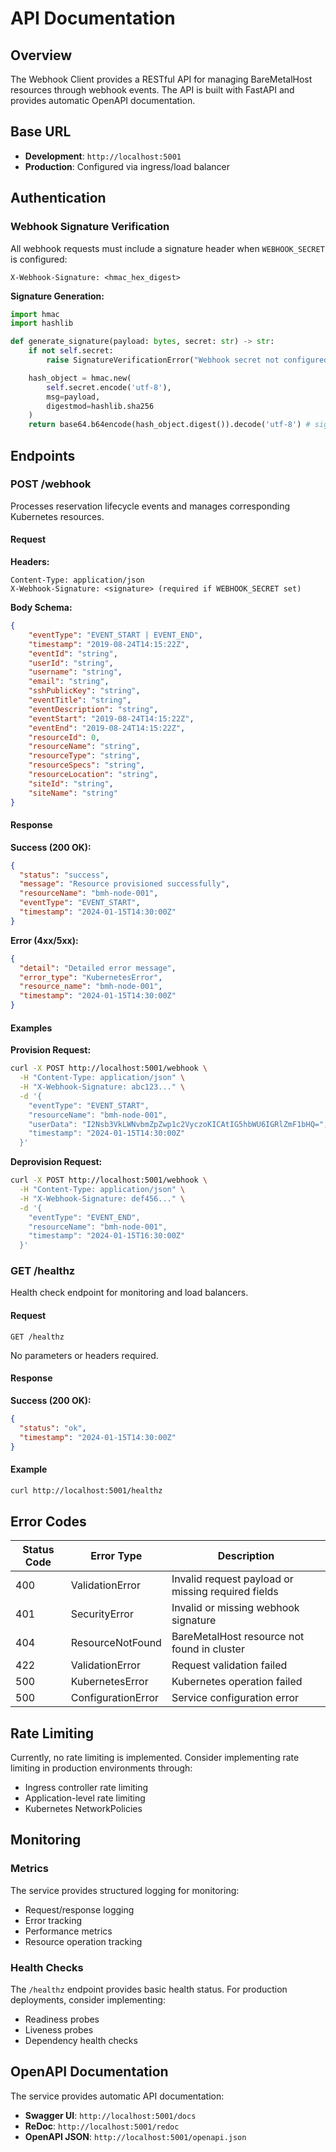# API Documentation

## Overview

The Webhook Client provides a RESTful API for managing BareMetalHost resources through webhook events. The API is built with FastAPI and provides automatic OpenAPI documentation.

## Base URL

- **Development**: `http://localhost:5001`
- **Production**: Configured via ingress/load balancer

## Authentication

### Webhook Signature Verification

All webhook requests must include a signature header when `WEBHOOK_SECRET` is configured:

```
X-Webhook-Signature: <hmac_hex_digest>
```

**Signature Generation:**
```python
import hmac
import hashlib

def generate_signature(payload: bytes, secret: str) -> str:
    if not self.secret:
        raise SignatureVerificationError("Webhook secret not configured")

    hash_object = hmac.new(
        self.secret.encode('utf-8'),
        msg=payload,
        digestmod=hashlib.sha256
    )
    return base64.b64encode(hash_object.digest()).decode('utf-8') # signature
```

## Endpoints

### POST /webhook

Processes reservation lifecycle events and manages corresponding Kubernetes resources.

#### Request

**Headers:**
```
Content-Type: application/json
X-Webhook-Signature: <signature> (required if WEBHOOK_SECRET set)
```

**Body Schema:**
```json
{
    "eventType": "EVENT_START | EVENT_END",
    "timestamp": "2019-08-24T14:15:22Z",
    "eventId": "string",
    "userId": "string",
    "username": "string",
    "email": "string",
    "sshPublicKey": "string",
    "eventTitle": "string",
    "eventDescription": "string",
    "eventStart": "2019-08-24T14:15:22Z",
    "eventEnd": "2019-08-24T14:15:22Z",
    "resourceId": 0,
    "resourceName": "string",
    "resourceType": "string",
    "resourceSpecs": "string",
    "resourceLocation": "string",
    "siteId": "string",
    "siteName": "string"
}
```

#### Response

**Success (200 OK):**
```json
{
  "status": "success",
  "message": "Resource provisioned successfully",
  "resourceName": "bmh-node-001",
  "eventType": "EVENT_START",
  "timestamp": "2024-01-15T14:30:00Z"
}
```

**Error (4xx/5xx):**
```json
{
  "detail": "Detailed error message",
  "error_type": "KubernetesError",
  "resource_name": "bmh-node-001",
  "timestamp": "2024-01-15T14:30:00Z"
}
```

#### Examples

**Provision Request:**
```bash
curl -X POST http://localhost:5001/webhook \
  -H "Content-Type: application/json" \
  -H "X-Webhook-Signature: abc123..." \
  -d '{
    "eventType": "EVENT_START",
    "resourceName": "bmh-node-001",
    "userData": "I2Nsb3VkLWNvbmZpZwp1c2VyczoKICAtIG5hbWU6IGRlZmF1bHQ=",
    "timestamp": "2024-01-15T14:30:00Z"
  }'
```

**Deprovision Request:**
```bash
curl -X POST http://localhost:5001/webhook \
  -H "Content-Type: application/json" \
  -H "X-Webhook-Signature: def456..." \
  -d '{
    "eventType": "EVENT_END",
    "resourceName": "bmh-node-001",
    "timestamp": "2024-01-15T16:30:00Z"
  }'
```

### GET /healthz

Health check endpoint for monitoring and load balancers.

#### Request

```
GET /healthz
```

No parameters or headers required.

#### Response

**Success (200 OK):**
```json
{
  "status": "ok",
  "timestamp": "2024-01-15T14:30:00Z"
}
```

#### Example

```bash
curl http://localhost:5001/healthz
```

## Error Codes

| Status Code | Error Type | Description |
|-------------|------------|-------------|
| 400 | ValidationError | Invalid request payload or missing required fields |
| 401 | SecurityError | Invalid or missing webhook signature |
| 404 | ResourceNotFound | BareMetalHost resource not found in cluster |
| 422 | ValidationError | Request validation failed |
| 500 | KubernetesError | Kubernetes operation failed |
| 500 | ConfigurationError | Service configuration error |

## Rate Limiting

Currently, no rate limiting is implemented. Consider implementing rate limiting in production environments through:

- Ingress controller rate limiting
- Application-level rate limiting
- Kubernetes NetworkPolicies

## Monitoring

### Metrics

The service provides structured logging for monitoring:

- Request/response logging
- Error tracking
- Performance metrics
- Resource operation tracking

### Health Checks

The `/healthz` endpoint provides basic health status. For production deployments, consider implementing:

- Readiness probes
- Liveness probes
- Dependency health checks

## OpenAPI Documentation

The service provides automatic API documentation:

- **Swagger UI**: `http://localhost:5001/docs`
- **ReDoc**: `http://localhost:5001/redoc`
- **OpenAPI JSON**: `http://localhost:5001/openapi.json`